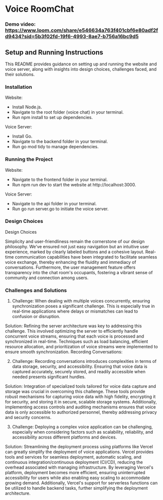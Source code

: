 # Voice RoomChat

### Demo video: https://www.loom.com/share/e546634a763f401cbf6e80adf2fd9434?sid=5b3f02fd-19f6-4993-8ae7-b756a16bc9d5

## Setup and Running Instructions

This README provides guidance on setting up and running the website and voice server, along with insights into design choices, challenges faced, and their solutions.

### Installation
Website:

- Install Node.js.
- Navigate to the root folder (voice chat) in your terminal.
- Run npm install to set up dependencies.

Voice Server:

- Install Go.
- Navigate to the backend folder in your terminal.
- Run go mod tidy to manage dependencies.

### Running the Project

Website:

- Navigate to the frontend folder in your terminal.
- Run npm run dev to start the website at http://localhost:3000.

Voice Server:

- Navigate to the api folder in your terminal.
- Run go run server.go to initiate the voice server.


### Design Choices


Design Choices

Simplicity and user-friendliness remain the cornerstone of our design philosophy. We've ensured not just easy navigation but an intuitive user experience, marked by clearly labeled buttons and a cohesive layout. Real-time communication capabilities have been integrated to facilitate seamless voice exchange, 
thereby enhancing the fluidity and immediacy of conversations. Furthermore, the user management feature offers transparency into the chat room's occupants, fostering a vibrant sense of community and connection among users.

### Challenges and Solutions

1. Challenge: When dealing with multiple voices concurrently, ensuring synchronization poses a significant challenge. This is especially true in real-time applications where delays or mismatches can lead to confusion or disruption.

Solution: Refining the server architecture was key to addressing this challenge. This involved optimizing the server to efficiently handle concurrent voice streams, ensuring that each voice is processed and synchronized in real-time. Techniques such as load balancing, efficient resource allocation, and prioritization of voice streams were implemented to ensure smooth synchronization.
Recording Conversations:

2. Challenge: Recording conversations introduces complexities in terms of data storage, security, and accessibility. Ensuring that voice data is captured accurately, securely stored, and readily accessible when needed presents significant hurdles.

Solution: Integration of specialized tools tailored for voice data capture and storage was crucial in overcoming this challenge. These tools provide robust mechanisms for capturing voice data with high fidelity, encrypting it for security, and storing it in secure, scalable storage systems. Additionally, implementing access controls and auditing mechanisms ensures that voice data is only accessible to authorized personnel, thereby addressing privacy and security concerns.

3. Challenge: Deploying a complex voice application can be challenging, especially when considering factors such as scalability, reliability, and accessibility across different platforms and devices.

Solution: Streamlining the deployment process using platforms like Vercel can greatly simplify the deployment of voice applications. Vercel provides tools and services for seamless deployment, automatic scaling, and continuous integration/continuous deployment (CI/CD), reducing the overhead associated with managing infrastructure. By leveraging Vercel's platform, deployment becomes more efficient, ensuring uninterrupted accessibility for users while also enabling easy scaling to accommodate growing demand. Additionally, Vercel's support for serverless functions can be utilized to handle backend tasks, further simplifying the deployment architecture.
